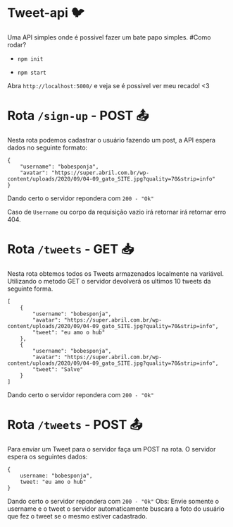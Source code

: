 # Tweet-api :bird:

Uma API simples onde é possivel fazer um bate papo simples.
#Como rodar?
- ```npm init```

- ```npm start```

Abra ``` http://localhost:5000/ ``` e veja se é possível ver meu recado! <3



 # Rota ``` /sign-up ```  - POST  :outbox_tray:
Nesta rota podemos cadastrar o usuário fazendo um post, a API espera dados no seguinte formato:
``` 
{
	"username": "bobesponja",
	"avatar": "https://super.abril.com.br/wp-content/uploads/2020/09/04-09_gato_SITE.jpg?quality=70&strip=info"
}
```
Dando certo o servidor repondera com ``` 200 - "Ok" ``` 

Caso de ```Username``` ou corpo da requisição vazio irá retornar irá retornar erro 404.

# Rota ``` /tweets ```  - GET :inbox_tray:
Nesta rota obtemos todos os Tweets armazenados localmente na variável.
Utilizando o metodo GET o servidor devolverá os ultimos 10 tweets da seguinte forma.

``` 
[
	{
		"username": "bobesponja",
		"avatar": "https://super.abril.com.br/wp-content/uploads/2020/09/04-09_gato_SITE.jpg?quality=70&strip=info",
		"tweet": "eu amo o hub"
	},
 	{
		"username": "bobesponja",
		"avatar": "https://super.abril.com.br/wp-content/uploads/2020/09/04-09_gato_SITE.jpg?quality=70&strip=info",
		"tweet": "Salve"
	}
]
```
Dando certo o servidor repondera com ``` 200 - "Ok" ``` 

# Rota ``` /tweets ```  - POST :outbox_tray:
Para enviar um Tweet para o servidor faça um POST na rota. O servidor espera os seguintes dados:
``` 
{
	username: "bobesponja",
	tweet: "eu amo o hub"
}
``` 
Dando certo o servidor repondera com ``` 200 - "Ok" ``` 
Obs: Envie somente o username e o tweet o servidor automaticamente buscara a foto do usuário que fez o tweet se o mesmo estiver cadastrado.
